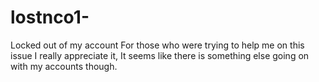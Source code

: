 # lostnco1-
Locked out of my account 
For those who were trying to help me on this issue I really appreciate it,  It seems like there is something else going on with my accounts though. 
